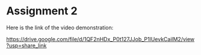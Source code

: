 # Assignment 2
Here is the link of the video demonstration:

https://drive.google.com/file/d/1QF2nHDx_P0t127JJob_P1lUevkCailM2/view?usp=share_link
